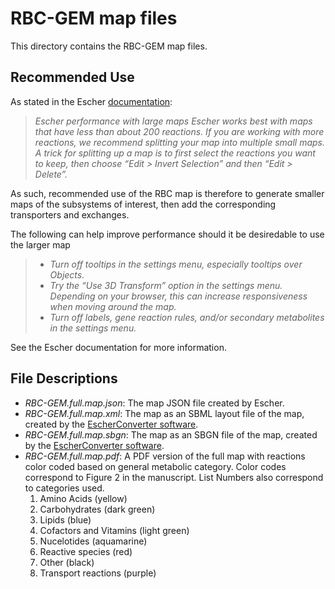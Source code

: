 # RBC-GEM map files

This directory contains the RBC-GEM map files.

## Recommended Use
As stated in the Escher [documentation](https://escher.readthedocs.io/en/latest/tips-and-tricks.html#escher-performance-with-large-maps):

>_Escher performance with large maps
Escher works best with maps that have less than about 200 reactions. If you are working with more reactions, we recommend splitting your map into multiple small maps. A trick for splitting up a map is to first select the reactions you want to keep, then choose “Edit > Invert Selection” and then “Edit > Delete”._

As such, recommended use of the RBC map is therefore to generate smaller maps of the subsystems of interest, then add the corresponding transporters and exchanges.

The following can help improve performance should it be desiredable to use the larger map

>* _Turn off tooltips in the settings menu, especially tooltips over Objects._
>* _Try the “Use 3D Transform” option in the settings menu. Depending on your browser, this can increase responsiveness when moving around the map._
>* _Turn off labels, gene reaction rules, and/or secondary metabolites in the settings menu._

See the Escher documentation for more information.

## File Descriptions

* _RBC-GEM.full.map.json_: The map JSON file created by Escher.
* _RBC-GEM.full.map.xml_: The map as an SBML layout file of the map, created by the [EscherConverter software](https://escher.readthedocs.io/en/latest/escherconverter.html#escherconverter).
* _RBC-GEM.full.map.sbgn_: The map as an SBGN file of the map, created by the [EscherConverter software](https://escher.readthedocs.io/en/latest/escherconverter.html#escherconverter).
* _RBC-GEM.full.map.pdf_: A PDF version of the full map with reactions color coded based on general metabolic category. Color codes correspond to Figure 2 in the manuscript. List Numbers also correspond to categories used.
    1. Amino Acids (yellow)
    2. Carbohydrates (dark green)
    3. Lipids (blue)
    4. Cofactors and Vitamins (light green)
    5. Nucelotides (aquamarine)
    6. Reactive species (red)
    7. Other (black)
    8. Transport reactions (purple)
